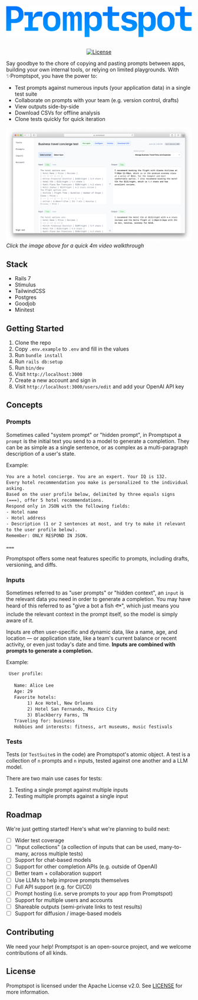 <div style="text-align: center; display: flex; flex-direction: column; justify-items: center; align-items: center">

![promptspot-logo.png](app%2Fassets%2Fimages%2Fpromptspot-logo.svg)

[![License](https://img.shields.io/badge/License-Apache_2.0-blue.svg)](https://opensource.org/licenses/Apache-2.0)</div>
Say goodbye to the chore of copying and pasting prompts between apps, building your own internal tools, or relying on
limited
playgrounds. With ✨Promptspot, you have the power to:

- Test prompts against numerous inputs (your application data) in a single test suite
- Collaborate on prompts with your team (e.g. version control, drafts)
- View outputs side-by-side
- Download CSVs for offline analysis
- Clone tests quickly for quick iteration


[![Video walkthrough](app%2Fassets%2Fimages%2Fscreenshot.png)](https://youtu.be/1lGHRb9hryg)
*Click the image above for a quick 4m video walkthrough*



## Stack

- Rails 7
- Stimulus
- TailwindCSS
- Postgres
- Goodjob
- Minitest

## Getting Started

1. Clone the repo
2. Copy `.env.example` to `.env` and fill in the values
2. Run `bundle install`
3. Run `rails db:setup`
4. Run `bin/dev`
5. Visit `http://localhost:3000`
6. Create a new account and sign in
7. Visit `http://localhost:3000/users/edit` and add your OpenAI API key

## Concepts

### Prompts

Sometimes called "system prompt" or "hidden prompt", in Promptspot a `prompt` is the initial text you send to a model to
generate a completion. They can be as simple as a single sentence, or as complex as a multi-paragraph description of a
user's state.

Example:

```
You are a hotel concierge. You are an expert. Your IQ is 132. 
Every hotel recommendation you make is personalized to the individual asking. 
Based on the user profile below, delimited by three equals signs (===), offer 5 hotel recommendations. 
Respond only in JSON with the following fields: 
- Hotel name 
- Hotel address 
- Description (1 or 2 sentences at most, and try to make it relevant to the user profile below). 
Remember: ONLY RESPOND IN JSON. 

===
```

Promptspot offers some neat features specific to prompts, including drafts, versioning, and diffs.

### Inputs

Sometimes referred to as "user prompts" or "hidden context", an `input` is the relevant data you need in order to
generate a completion. You may have heard of this referred to as "give a bot a fish 🐟", which just means you include the
relevant context in the prompt itself, so the model is simply aware of it.

Inputs are often user-specific and dynamic data, like a name, age, and location — or application state, like a team's
current balance or recent activity, or even just today's date and time.
**Inputs are combined with prompts to generate a completion.**

Example:

```
 User profile:
     
   Name: Alice Lee  
   Age: 29
   Favorite hotels: 
        1) Ace Hotel, New Orleans
        2) Hotel San Fernando, Mexico City
        3) Blackberry Farms, TN
   Traveling for: business
   Hobbies and interests: fitness, art museums, music festivals
```

### Tests

Tests (or `TestSuite`s in the code) are Promptspot's atomic object. A test is a collection of `n` prompts and `n`
inputs, tested against one another and a LLM model.

There are two main use cases for tests:

1) Testing a single prompt against multiple inputs
2) Testing multiple prompts against a single input

## Roadmap

We're just getting started! Here's what we're planning to build next:

- [ ] Wider test coverage
- [ ] "Input collections" (a collection of inputs that can be used, many-to-many, across multiple tests)
- [ ] Support for chat-based models
- [ ] Support for other completion APIs (e.g. outside of OpenAI)
- [ ] Better team + collaboration support
- [ ] Use LLMs to help improve prompts themselves
- [ ] Full API support (e.g. for CI/CD)
- [ ] Prompt hosting (i.e. serve prompts to your app from Promptspot)
- [ ] Support for multiple users and accounts
- [ ] Shareable outputs (semi-private links to test results)
- [ ] Support for diffusion / image-based models

## Contributing

We need your help! Promptspot is an open-source project, and we welcome contributions of all kinds.

## License

Promptspot is licensed under the Apache License v2.0. See [LICENSE](LICENSE.md) for more information.
